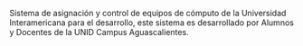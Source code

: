 Sistema de asignación y control de equipos de cómputo de la Universidad Interamericana para el desarrollo, este sistema es desarrollado por Alumnos y Docentes de la UNID Campus Aguascalientes.
